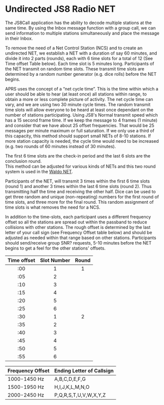 # **Undirected JS8 Radio NET**

The JS8Call application has the ability to decode multiple stations at the same time. By using the Inbox message function with a group call, we can send information to multiple stations simultaneously and place the message in their Inbox.

To remove the need of a Net Control Station (NCS) and to create an undirected NET, we establish a NET with a duration of say 60 minutes, and divide it into 2 parts (rounds), each with 6 time slots for a total of 12 (See Time offset Table below). Each time slot is 5 minutes long. Participants of the NET transmit on random time slots. These transmit time slots are determined by a random number generator (e.g. dice rolls) before the NET begins.

APRS uses the concept of a “net cycle time”. This is the time within
which a user should be able to hear (at least once) all stations
within range, to obtain a more or less complete picture of activity.
The net cycle time can vary, and we are using two 30 minute cycle times. The random transmit time slots will allow everyone to be heard at least once dependant on the number of stations participating.
Using JS8's Normal transmit speed which has a 15 second frame time. If we keep the message to 4 frames (1 minute) and consider that we have about 25 offset frequencies. That would be 25 messages per minute maximum or full saturation. If we only use a third of this capacity, this method should support small NETs of 8-10 stations. If more station capacity is needed, the cycle time would need to be increased (e.g. two rounds of 60 minutes instead of 30 minutes).


The first 6 time slots are the check-in period and the last 6 slots are the conclusion round.  
This method can be adjusted for various kinds of NETs and this two round system is used in the [Waldo NET](./waldo_net.md).

Participants of the NET, will transmit 3 times within the first 6 time slots (round 1\) and another 3 times within the last 6 time slots (round 2). Thus transmitting half the time and receiving the other half. Dice can be used to get three random and unique (non-repeating) numbers for the first round of time slots, and three more for the final round. This random assignment of time slots is what removes the need for a NCS.

In addition to the time-slots, each participant uses a different frequency offset so all the stations are spread out within the passband to reduce collisions with other stations. The rough offset is determined by the last letter of your call sign (see Frequency Offset table below) and should be adjusted as needed within that range based on other stations. Participants should send/receive group SNR? requests, 5-10 minutes before the NET begins to get a feel for the other stations' offsets.

| Time offset | Slot Number | Round |
| :---: | :---: | :---: |
| :00 | 1 | 1 |
| :05 | 2 |  |
| :10 | 3 |  |
| :15 | 4 |  |
| :20 | 5 |  |
| :25 | 6 |  |
| :30 | 1 | 2 |
| :35 | 2 |  |
| :40 | 3 |  |
| :45 | 4 |  |
| :50 | 5 |  |
| :55 | 6 |  |

| Frequency Offset | Ending Letter of Callsign |
| :---- | ----- |
| 1000-1450 Hz | A,B,C,D,E,F,G |
| 1500-1950 Hz | H,I,J,K,L,M,N,O |
| 2000-2450 Hz | P,Q,R,S,T,U,V,W,X,Y,Z |


